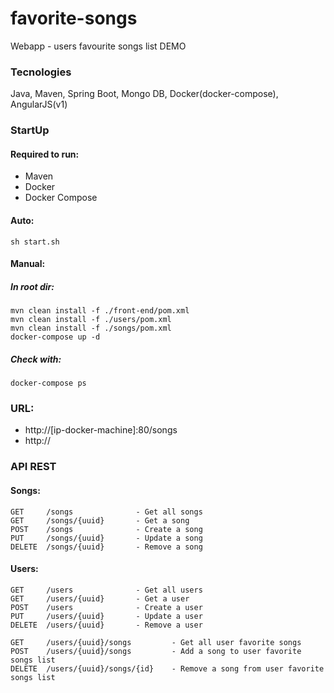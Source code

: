 # favorite-songs
Webapp - users favourite songs list DEMO

### Tecnologies
Java, Maven, Spring Boot, Mongo DB, Docker(docker-compose), AngularJS(v1)

### StartUp
#### Required to run:
- Maven
- Docker
- Docker Compose
#### Auto:
```
sh start.sh
```
#### Manual:
##### In root dir:
```
mvn clean install -f ./front-end/pom.xml
mvn clean install -f ./users/pom.xml
mvn clean install -f ./songs/pom.xml
docker-compose up -d
```
##### Check with:
```
docker-compose ps
```
### URL: 
- http://[ip-docker-machine]:80/songs
- http://

### API REST
#### Songs:
```
GET     /songs              - Get all songs
GET     /songs/{uuid}       - Get a song
POST    /songs              - Create a song
PUT     /songs/{uuid}       - Update a song
DELETE  /songs/{uuid}       - Remove a song
```
#### Users:
```
GET     /users              - Get all users
GET     /users/{uuid}       - Get a user
POST    /users              - Create a user
PUT     /users/{uuid}       - Update a user
DELETE  /users/{uuid}       - Remove a user

GET     /users/{uuid}/songs         - Get all user favorite songs
POST    /users/{uuid}/songs         - Add a song to user favorite songs list
DELETE  /users/{uuid}/songs/{id}    - Remove a song from user favorite songs list
```